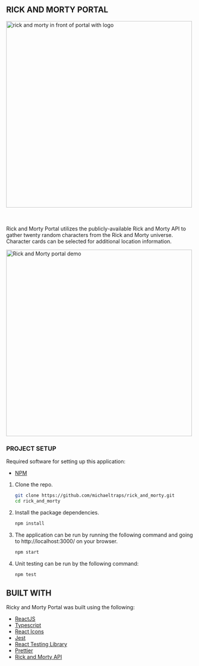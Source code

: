 <!-- # Clover Web App Team Take-Home Assignment -->

## RICK AND MORTY PORTAL

<img align="center" width="500px" src="https://static.wikia.nocookie.net/logopedia/images/f/f6/Rick_and_Morty_logo.svg/revision/latest?cb=20210611111743" alt='rick and morty in front of portal with logo'/>

<br/>
<br/>
<br/>

Rick and Morty Portal utilizes the publicly-available Rick and Morty API to gather twenty random characters from the Rick and Morty universe. Character cards can be selected for additional location information.

<img width="500px" src='./src/assets/demo.gif' alt='Rick and Morty portal demo'/>

### PROJECT SETUP

Required software for setting up this application:

- [NPM](https://www.npmjs.com/)

1. Clone the repo.
   ```sh
   git clone https://github.com/michaeltraps/rick_and_morty.git
   cd rick_and_morty
   ```
2. Install the package dependencies.
   ```sh
   npm install
   ```
3. The application can be run by running the following command and going to http://localhost:3000/ on your browser.

   ```sh
   npm start
   ```

4. Unit testing can be run by the following command:

   ```sh
   npm test
   ```

## BUILT WITH

Ricky and Morty Portal was built using the following:

- [ReactJS](https://reactjs.org/)
- [Typescript](https://www.typescriptlang.org/)
- [React Icons](https://react-icons.github.io/react-icons/)
- [Jest](https://jestjs.io/)
- [React Testing Library](https://testing-library.com/docs/react-testing-library/intro/)
- [Prettier](https://prettier.io/)
- [Rick and Morty API](https://rickandmortyapi.com/documentation)

<!--
## QUESTIONS

**What architectural decisions did you make and why? Elaborate on strengths and weaknesses.**

The assignment guidelines required using React with either JavaScript or TypeScript. I opted to build the app using TypeScript. This allowed me to build out the codebase in a more structured and foolproof way, as TypeScript continued to keep track of static typing and make the code more readable for review. Of course, TypeScript can take longer to write since you must also be mindful of your code. The benefits outweighed the negatives here.

I opted to structure my React files into two categories: components and contianers. This allowed me to keep track of my components and pass down props accordingly. I also chose to create index.ts files to consolidate my component exports in both the componets and containers files. While this takes some time to set up, I think it makes importing components much easier in the long run.

For the Rick and Morty API, I opted to use fetch requests rather than install the JavaScript client that the maintainer of the API had developed. I am already familiar with fetch requests to API endpoints, and didn't want to spend my limited time potentially learning a new technology. Though, in the future, I would like to learn how to properly utilize this shortcut.

The portal character results were built using a responsive layout, with additional media screen settings included in the css files for tablet and phone screens. Further bug testing would be needed to ensure seamless experience across all devices.

I kept accessibility in mind as well, and have included alt text for all images rendered. In addition, the portal image button (to fetch new characters) and each displayed character card are tabable via the 'Tab' key and selectable via the 'Enter' key.

**How did you handle error cases? Eg: botched response, no response, etc.**

I included .catch responses in my fetch requests that would log errors to the console within the Chrome browser when building out the code.

Additionally, I created user-facing onscreen errors if less than 20 characters are fetched from the API for any reason. The error message reads differently if no characters are fetched from the API. This was helpful, since during my project development time, the API went down briefly and I was initially unsure if it was my code or the API.

**How did you test the app?**

Given the shorter timeframe, I was only able to write some simple component render tests for the header, footer, and characters container. During the project phase, I peppered my code with console.logs to determine how data was being received from the API.

**What third party libraries/ external code snippets did you use, if any?**

I opted not to use any third-party libraries for this project, though I had briefly considered using Material-UI given the short time frame. However, I thought it was more important to showcase my vanilla CSS skills. As mentioned previously, I also did not utilize the Rick and Morty API JavaScript client.

**If you had more time, what would you have done differently?**

With additional time, I would have built out more testing, and spent more time refactoring my code for easier future readability. It would have also been fun to create additional portals that would fetch either location and/or episode information, rather than just the characters. With even more time, full API searches would also be fun to add. More bug testing would also be needed to ensure a more seamless application flow.
-->
